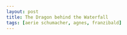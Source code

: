 ```yaml
--- 
layout: post
title: The Dragon behind the Waterfall
tags: [aerie schumacher, agnes, franzibald]
---
```


